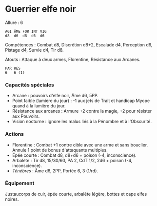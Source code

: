 # Guerrier elfe noir

Allure : 6

	AGI	ÂME	FOR	INT	VIG
	d8	d6	d8	d6	d6

Compétences : Combat d8, Discrétion d8+2, Escalade d4, Perception d6, Pistage d4, Survie d4, Tir d8.

Atouts : Attaque à deux armes, Florentine, Résistance aux Arcanes.

	PAR	RES
	6	6 (1)

### Capacités spéciales
- Arcane : pouvoirs d'elfe noir, Âme d6, 5PP.
- Point faible (lumière du jour) : -1 aux jets de Trait et handicap Myope quand à la lumière du jour.
- Résistance aux arcanes : Armure +2 contre la magie, +2 pour résister aux Pouvoirs.
- Vision nocturne : ignore les malus liés à la Pénombre et à l'Obscurité.

### Actions
- Florentine : Combat +1 contre cible avec une arme et sans bouclier. Annule 1 point de bonus d'attaquants multiples.
- Épée courte : Combat d8, d8+d6 + poison (-4, inconscience).
- Arbalète : Tir d8, 15/30/60, PA 2, CdT 1/2, 2d6 + poison (-4, inconscience).
- _Ténèbres_ : Âme d6, 2PP, Portée 6, 3 (1/rd).

### Équipement
Justaucorps de cuir, épée courte, arbalète légère, bottes et cape elfes noires. 
